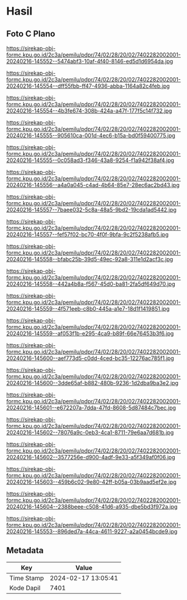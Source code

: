 # Hasil

## Foto C Plano

https://sirekap-obj-formc.kpu.go.id/2c3a/pemilu/pdpr/74/02/28/20/02/7402282002001-20240216-145552--5474abf3-10af-4f40-8146-ed5d1d6954da.jpg

https://sirekap-obj-formc.kpu.go.id/2c3a/pemilu/pdpr/74/02/28/20/02/7402282002001-20240216-145554--dff55fbb-ff47-4936-abba-1164a82c4feb.jpg

https://sirekap-obj-formc.kpu.go.id/2c3a/pemilu/pdpr/74/02/28/20/02/7402282002001-20240216-145554--4b3fe674-308b-424a-a47f-177f5c14f732.jpg

https://sirekap-obj-formc.kpu.go.id/2c3a/pemilu/pdpr/74/02/28/20/02/7402282002001-20240216-145555--905610ca-001d-4ec6-b15a-bd0f59400775.jpg

https://sirekap-obj-formc.kpu.go.id/2c3a/pemilu/pdpr/74/02/28/20/02/7402282002001-20240216-145555--0c058ad3-f346-43a8-9254-f1a942f38af4.jpg

https://sirekap-obj-formc.kpu.go.id/2c3a/pemilu/pdpr/74/02/28/20/02/7402282002001-20240216-145556--a4a0a045-c4ad-4b64-85e7-28ec6ac2bd43.jpg

https://sirekap-obj-formc.kpu.go.id/2c3a/pemilu/pdpr/74/02/28/20/02/7402282002001-20240216-145557--7baee032-5c8a-48a5-9bd2-19cda1ad5442.jpg

https://sirekap-obj-formc.kpu.go.id/2c3a/pemilu/pdpr/74/02/28/20/02/7402282002001-20240216-145557--fef57f02-bc70-4f0f-9bfa-9c2f5238afb5.jpg

https://sirekap-obj-formc.kpu.go.id/2c3a/pemilu/pdpr/74/02/28/20/02/7402282002001-20240216-145558--bfabc25b-39d5-49ec-92a8-311e1d2acf3c.jpg

https://sirekap-obj-formc.kpu.go.id/2c3a/pemilu/pdpr/74/02/28/20/02/7402282002001-20240216-145558--442a4b8a-f567-45d0-ba81-2fa5df649d70.jpg

https://sirekap-obj-formc.kpu.go.id/2c3a/pemilu/pdpr/74/02/28/20/02/7402282002001-20240216-145559--4f571eeb-c8b0-445a-a1e7-18d1f1419851.jpg

https://sirekap-obj-formc.kpu.go.id/2c3a/pemilu/pdpr/74/02/28/20/02/7402282002001-20240216-145559--af053f1b-e295-4ca9-b89f-66e76453b3f6.jpg

https://sirekap-obj-formc.kpu.go.id/2c3a/pemilu/pdpr/74/02/28/20/02/7402282002001-20240216-145600--aef773d5-c0dd-4ced-bc35-12276ac785f1.jpg

https://sirekap-obj-formc.kpu.go.id/2c3a/pemilu/pdpr/74/02/28/20/02/7402282002001-20240216-145600--3dde65af-b882-480b-9236-1d2dba9ba3e2.jpg

https://sirekap-obj-formc.kpu.go.id/2c3a/pemilu/pdpr/74/02/28/20/02/7402282002001-20240216-145601--e672207a-7dda-47fd-8608-5d87484c7bec.jpg

https://sirekap-obj-formc.kpu.go.id/2c3a/pemilu/pdpr/74/02/28/20/02/7402282002001-20240216-145602--78076a9c-0eb3-4ca1-8711-79e6aa7d681b.jpg

https://sirekap-obj-formc.kpu.go.id/2c3a/pemilu/pdpr/74/02/28/20/02/7402282002001-20240216-145602--3577256e-d900-4adf-9e33-a5f349af0f06.jpg

https://sirekap-obj-formc.kpu.go.id/2c3a/pemilu/pdpr/74/02/28/20/02/7402282002001-20240216-145603--459b6c02-9e80-42ff-b05a-03b9aad5ef2e.jpg

https://sirekap-obj-formc.kpu.go.id/2c3a/pemilu/pdpr/74/02/28/20/02/7402282002001-20240216-145604--2388beee-c508-41d6-a935-dbe5bd3f972a.jpg

https://sirekap-obj-formc.kpu.go.id/2c3a/pemilu/pdpr/74/02/28/20/02/7402282002001-20240216-145553--896ded7a-44ca-4611-9227-a2a0454bcde9.jpg


## Metadata

| Key        | Value               |
| ---------- | ------------------- |
| Time Stamp | 2024-02-17 13:05:41 |
| Kode Dapil | 7401                |



